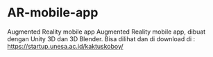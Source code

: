 # AR-mobile-app
Augmented Reality mobile app
Augmented Reality mobile app, dibuat dengan Unity 3D dan 3D Blender.  Bisa dilihat dan di download di : https://startup.unesa.ac.id/kaktuskoboy/
